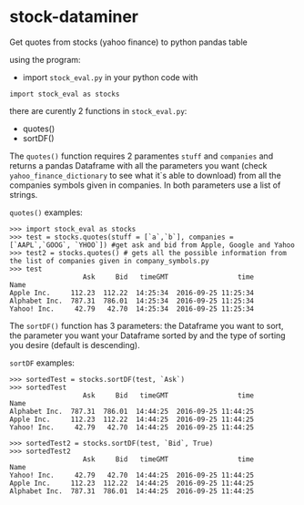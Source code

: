 # stock-dataminer
Get quotes from stocks (yahoo finance) to python pandas table

using the program:
  - import `stock_eval.py` in your python code with
  ```
  import stock_eval as stocks
  ```

there are curently 2 functions in `stock_eval.py`:
- quotes()
- sortDF()

The `quotes()` function requires 2 paramentes `stuff` and `companies` and returns a pandas Dataframe with all the parameters you want (check `yahoo_finance_dictionary` to see what it`s able to download) from all the companies symbols given in companies. In both parameters use a list of strings.

`quotes()` examples:
```
>>> import stock_eval as stocks
>>> test = stocks.quotes(stuff = [`a`,`b`], companies = [`AAPL`,`GOOG`, `YHOO`]) #get ask and bid from Apple, Google and Yahoo
>>> test2 = stocks.quotes() # gets all the possible information from the list of companies given in company_symbols.py
>>> test
                  Ask     Bid   timeGMT                 time
Name                                                        
Apple Inc.     112.23  112.22  14:25:34  2016-09-25 11:25:34
Alphabet Inc.  787.31  786.01  14:25:34  2016-09-25 11:25:34
Yahoo! Inc.     42.79   42.70  14:25:34  2016-09-25 11:25:34
```

The `sortDF()` function has 3 parameters: the Dataframe you want to sort, the parameter you want your Dataframe sorted by and the type of sorting you desire (default is descending).

`sortDF` examples:

```
>>> sortedTest = stocks.sortDF(test, `Ask`)
>>> sortedTest
                  Ask     Bid   timeGMT                 time
Name                                                        
Alphabet Inc.  787.31  786.01  14:44:25  2016-09-25 11:44:25
Apple Inc.     112.23  112.22  14:44:25  2016-09-25 11:44:25
Yahoo! Inc.     42.79   42.70  14:44:25  2016-09-25 11:44:25

>>> sortedTest2 = stocks.sortDF(test, `Bid`, True)
>>> sortedTest2
                  Ask     Bid   timeGMT                 time
Name                                                        
Yahoo! Inc.     42.79   42.70  14:44:25  2016-09-25 11:44:25
Apple Inc.     112.23  112.22  14:44:25  2016-09-25 11:44:25
Alphabet Inc.  787.31  786.01  14:44:25  2016-09-25 11:44:25

```
